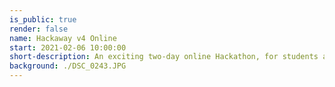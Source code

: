 ```yaml
---
is_public: true
render: false
name: Hackaway v4 Online
start: 2021-02-06 10:00:00
short-description: An exciting two-day online Hackathon, for students across the UK or around the world
background: ./DSC_0243.JPG
---
```

